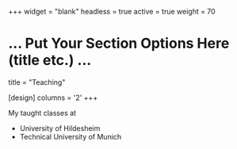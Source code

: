 +++
widget = "blank"
headless = true
active = true
weight = 70

# ... Put Your Section Options Here (title etc.) ...
title = "Teaching"

[design]
columns = '2'
+++

My taught classes at
* University of Hildesheim
* Technical University of Munich 
